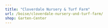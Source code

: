 ```yaml
---
title: "Cloverdale Nursery & Turf Farm"
url: /boise/cloverdale-nursery-und-turf-farm/
shop: Garten-Center
---
```

